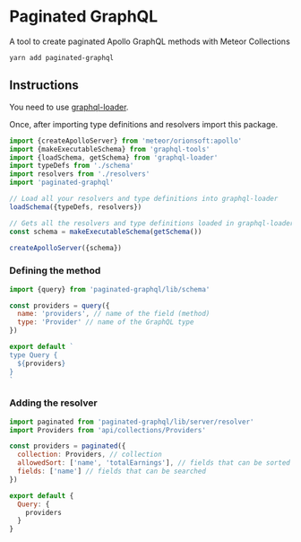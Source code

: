 # Paginated GraphQL

A tool to create paginated Apollo GraphQL methods with Meteor Collections

```
yarn add paginated-graphql
```

## Instructions

You need to use [graphql-loader](https://github.com/orionsoft/graphql-loader).

Once, after importing type definitions and resolvers import this package.

```js
import {createApolloServer} from 'meteor/orionsoft:apollo'
import {makeExecutableSchema} from 'graphql-tools'
import {loadSchema, getSchema} from 'graphql-loader'
import typeDefs from './schema'
import resolvers from './resolvers'
import 'paginated-graphql'

// Load all your resolvers and type definitions into graphql-loader
loadSchema({typeDefs, resolvers})

// Gets all the resolvers and type definitions loaded in graphql-loader
const schema = makeExecutableSchema(getSchema())

createApolloServer({schema})
```

### Defining the method

```js
import {query} from 'paginated-graphql/lib/schema'

const providers = query({
  name: 'providers', // name of the field (method)
  type: 'Provider' // name of the GraphQL type
})

export default `
type Query {
  ${providers}
}
`
```

### Adding the resolver

```js
import paginated from 'paginated-graphql/lib/server/resolver'
import Providers from 'api/collections/Providers'

const providers = paginated({
  collection: Providers, // collection
  allowedSort: ['name', 'totalEarnings'], // fields that can be sorted
  fields: ['name'] // fields that can be searched
})

export default {
  Query: {
    providers
  }
}
```
